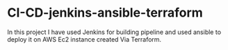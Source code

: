# CI-CD-jenkins-ansible-terraform
In this project I have used Jenkins for building pipeline and used ansible to deploy it on AWS Ec2 instance created Via Terraform.
